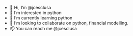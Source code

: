 - 👋 Hi, I’m @jcesclusa
- 👀 I’m interested in python
- 🌱 I’m currently learning python
- 💞️ I’m looking to collaborate on python, financial modelling. 
- 📫 You can reach me @jcesclusa

<!---
jcesclusa/jcesclusa is a ✨ special ✨ repository because its `README.md` (this file) appears on your GitHub profile.
You can click the Preview link to take a look at your changes.
--->
